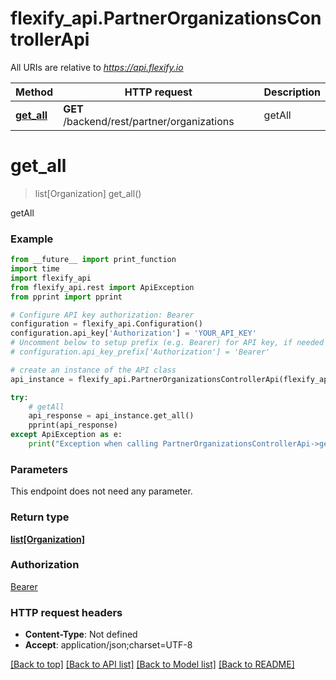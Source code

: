 # flexify_api.PartnerOrganizationsControllerApi

All URIs are relative to *https://api.flexify.io*

Method | HTTP request | Description
------------- | ------------- | -------------
[**get_all**](PartnerOrganizationsControllerApi.md#get_all) | **GET** /backend/rest/partner/organizations | getAll


# **get_all**
> list[Organization] get_all()

getAll

### Example
```python
from __future__ import print_function
import time
import flexify_api
from flexify_api.rest import ApiException
from pprint import pprint

# Configure API key authorization: Bearer
configuration = flexify_api.Configuration()
configuration.api_key['Authorization'] = 'YOUR_API_KEY'
# Uncomment below to setup prefix (e.g. Bearer) for API key, if needed
# configuration.api_key_prefix['Authorization'] = 'Bearer'

# create an instance of the API class
api_instance = flexify_api.PartnerOrganizationsControllerApi(flexify_api.ApiClient(configuration))

try:
    # getAll
    api_response = api_instance.get_all()
    pprint(api_response)
except ApiException as e:
    print("Exception when calling PartnerOrganizationsControllerApi->get_all: %s\n" % e)
```

### Parameters
This endpoint does not need any parameter.

### Return type

[**list[Organization]**](Organization.md)

### Authorization

[Bearer](../README.md#Bearer)

### HTTP request headers

 - **Content-Type**: Not defined
 - **Accept**: application/json;charset=UTF-8

[[Back to top]](#) [[Back to API list]](../README.md#documentation-for-api-endpoints) [[Back to Model list]](../README.md#documentation-for-models) [[Back to README]](../README.md)


